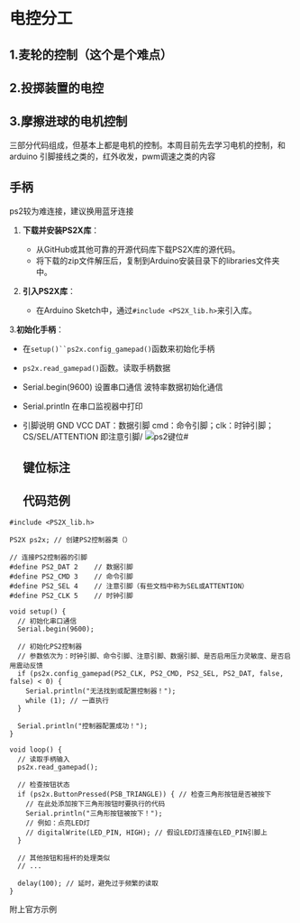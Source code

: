 # 电控分工



## 1.麦轮的控制（这个是个难点）

##  2.投掷装置的电控

## 3.摩擦进球的电机控制

 三部分代码组成，但基本上都是电机的控制。本周目前先去学习电机的控制，和arduino 引脚接线之类的，红外收发，pwm调速之类的内容



## 手柄

ps2较为难连接，建议换用蓝牙连接

1. **下载并安装PS2X库**：

   - 从GitHub或其他可靠的开源代码库下载PS2X库的源代码。
   - 将下载的zip文件解压后，复制到Arduino安装目录下的libraries文件夹中。

2. **引入PS2X库**：

   - 在Arduino Sketch中，通过`#include <PS2X_lib.h>`来引入库。

     

3.**初始化手柄**：

- 在`setup()``ps2x.config_gamepad()`函数来初始化手柄

- `ps2x.read_gamepad()`函数。读取手柄数据

- Serial.begin(9600) 设置串口通信 波特率数据初始化通信

- Serial.println 在串口监视器中打印

- 引脚说明 GND VCC DAT：数据引脚 cmd：命令引脚；clk：时钟引脚；CS/SEL/ATTENTION 即注意引脚/
  ![ps2键位](C:\Users\苏宇航\Documents\GitHub\note\photo\ps2键位.png)# 

  ## 键位标注

  ## 代码范例

``` ps2控制LED小灯
#include <PS2X_lib.h>

PS2X ps2x; // 创建PS2控制器类（）

// 连接PS2控制器的引脚
#define PS2_DAT 2    // 数据引脚
#define PS2_CMD 3    // 命令引脚
#define PS2_SEL 4    // 注意引脚（有些文档中称为SEL或ATTENTION）
#define PS2_CLK 5    // 时钟引脚

void setup() {
  // 初始化串口通信
  Serial.begin(9600);

  // 初始化PS2控制器
  // 参数依次为：时钟引脚、命令引脚、注意引脚、数据引脚、是否启用压力灵敏度、是否启用震动反馈
  if (ps2x.config_gamepad(PS2_CLK, PS2_CMD, PS2_SEL, PS2_DAT, false, false) < 0) {
    Serial.println("无法找到或配置控制器！");
    while (1); // 一直执行
  }

  Serial.println("控制器配置成功！");
}

void loop() {
  // 读取手柄输入
  ps2x.read_gamepad();

  // 检查按钮状态
  if (ps2x.ButtonPressed(PSB_TRIANGLE)) { // 检查三角形按钮是否被按下
    // 在此处添加按下三角形按钮时要执行的代码
    Serial.println("三角形按钮被按下！");
    // 例如：点亮LED灯
    // digitalWrite(LED_PIN, HIGH); // 假设LED灯连接在LED_PIN引脚上
  }

  // 其他按钮和摇杆的处理类似
  // ...

  delay(100); // 延时，避免过于频繁的读取
}

```

附上官方示例

